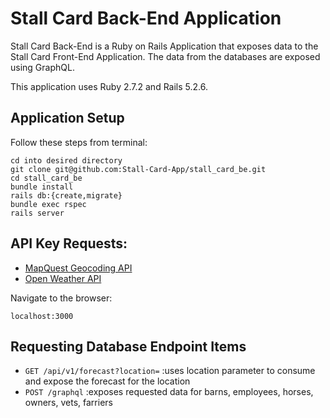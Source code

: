 # Stall Card Back-End Application

Stall Card Back-End is a Ruby on Rails Application that exposes data to the Stall Card Front-End Application.  The data from the databases are exposed using GraphQL. 

This application uses Ruby 2.7.2 and Rails 5.2.6.

## Application Setup 

Follow these steps from terminal:
```
cd into desired directory
git clone git@github.com:Stall-Card-App/stall_card_be.git
cd stall_card_be
bundle install
rails db:{create,migrate}
bundle exec rspec
rails server
```

## API Key Requests:

- [MapQuest Geocoding API](https://developer.mapquest.com/documentation/geocoding-api/)
- [Open Weather API](https://openweathermap.org/api/one-call-api)

Navigate to the browser:
```
localhost:3000
```

## Requesting Database Endpoint Items

- `GET /api/v1/forecast?location=`                 :uses location parameter to consume and expose the forecast for the location
- `POST /graphql`                                  :exposes requested data for barns, employees, horses, owners, vets, farriers
